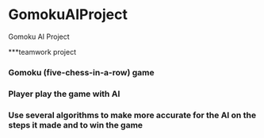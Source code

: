 # GomokuAIProject
Gomoku AI Project

***teamwork project

### Gomoku (five-chess-in-a-row) game
### Player play the game with AI
### Use several algorithms to make more accurate for the AI on the steps it made and to win the game
